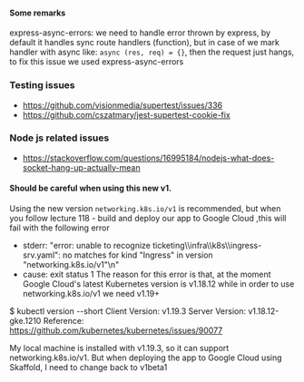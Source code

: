 #### Some remarks

express-async-errors: we need to handle error thrown by express, by default it handles sync route handlers (function), but in case of
we mark handler with async like: `async (res, req) = {}`, then the request just hangs, to fix this issue we used express-async-errors

### Testing issues

- https://github.com/visionmedia/supertest/issues/336
- https://github.com/cszatmary/jest-supertest-cookie-fix

### Node js related issues

- https://stackoverflow.com/questions/16995184/nodejs-what-does-socket-hang-up-actually-mean

#### Should be careful when using this new v1.

Using the new version `networking.k8s.io/v1` is recommended, but when you follow lecture 118 - build and deploy our app to Google Cloud ,this will fail with the following error

- stderr: "error: unable to recognize
  ticketing\\\\infra\\\\k8s\\\\ingress-srv.yaml\": no matches for kind \"Ingress\" in version \"networking.k8s.io/v1\"\n"
- cause: exit status 1
  The reason for this error is that, at the moment Google Cloud's latest Kubernetes version is v1.18.12 while in order to use networking.k8s.io/v1 we need v1.19+

$ kubectl version --short
Client Version: v1.19.3
Server Version: v1.18.12-gke.1210
Reference: https://github.com/kubernetes/kubernetes/issues/90077

My local machine is installed with v1.19.3, so it can support networking.k8s.io/v1. But when deploying the app to Google Cloud using Skaffold, I need to change back to v1beta1
